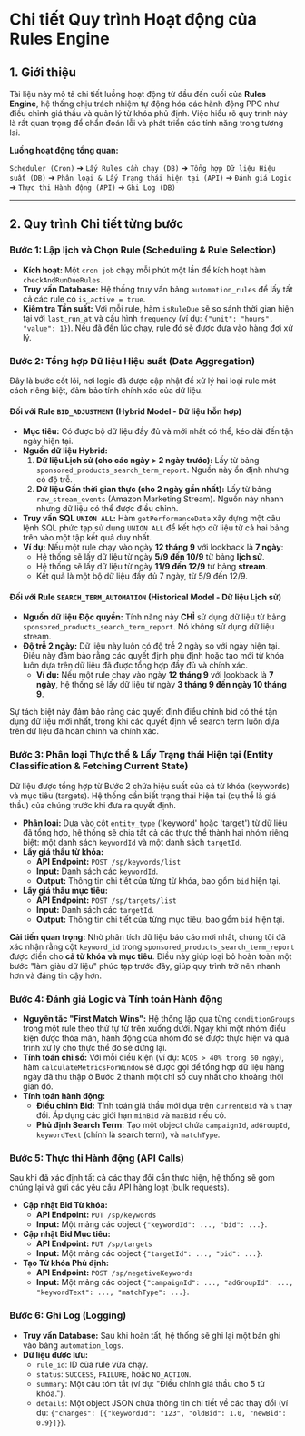 # Chi tiết Quy trình Hoạt động của Rules Engine

## 1. Giới thiệu

Tài liệu này mô tả chi tiết luồng hoạt động từ đầu đến cuối của **Rules Engine**, hệ thống chịu trách nhiệm tự động hóa các hành động PPC như điều chỉnh giá thầu và quản lý từ khóa phủ định. Việc hiểu rõ quy trình này là rất quan trọng để chẩn đoán lỗi và phát triển các tính năng trong tương lai.

**Luồng hoạt động tổng quan:**

`Scheduler (Cron)` ➔ `Lấy Rules cần chạy (DB)` ➔ `Tổng hợp Dữ liệu Hiệu suất (DB)` ➔ `Phân loại & Lấy Trạng thái hiện tại (API)` ➔ `Đánh giá Logic` ➔ `Thực thi Hành động (API)` ➔ `Ghi Log (DB)`

---

## 2. Quy trình Chi tiết từng bước

### Bước 1: Lập lịch và Chọn Rule (Scheduling & Rule Selection)

-   **Kích hoạt:** Một `cron job` chạy mỗi phút một lần để kích hoạt hàm `checkAndRunDueRules`.
-   **Truy vấn Database:** Hệ thống truy vấn bảng `automation_rules` để lấy tất cả các rule có `is_active = true`.
-   **Kiểm tra Tần suất:** Với mỗi rule, hàm `isRuleDue` sẽ so sánh thời gian hiện tại với `last_run_at` và cấu hình `frequency` (ví dụ: `{"unit": "hours", "value": 1}`). Nếu đã đến lúc chạy, rule đó sẽ được đưa vào hàng đợi xử lý.

### Bước 2: Tổng hợp Dữ liệu Hiệu suất (Data Aggregation)

Đây là bước cốt lõi, nơi logic đã được cập nhật để xử lý hai loại rule một cách riêng biệt, đảm bảo tính chính xác của dữ liệu.

#### Đối với Rule `BID_ADJUSTMENT` (Hybrid Model - Dữ liệu hỗn hợp)
-   **Mục tiêu:** Có được bộ dữ liệu đầy đủ và mới nhất có thể, kéo dài đến tận ngày hiện tại.
-   **Nguồn dữ liệu Hybrid:**
    1.  **Dữ liệu Lịch sử (cho các ngày > 2 ngày trước):** Lấy từ bảng `sponsored_products_search_term_report`. Nguồn này ổn định nhưng có độ trễ.
    2.  **Dữ liệu Gần thời gian thực (cho 2 ngày gần nhất):** Lấy từ bảng `raw_stream_events` (Amazon Marketing Stream). Nguồn này nhanh nhưng dữ liệu có thể được điều chỉnh.
-   **Truy vấn SQL `UNION ALL`:** Hàm `getPerformanceData` xây dựng một câu lệnh SQL phức tạp sử dụng `UNION ALL` để kết hợp dữ liệu từ cả hai bảng trên vào một tập kết quả duy nhất.
-   **Ví dụ:** Nếu một rule chạy vào ngày **12 tháng 9** với lookback là **7 ngày**:
    -   Hệ thống sẽ lấy dữ liệu từ ngày **5/9 đến 10/9** từ bảng **lịch sử**.
    -   Hệ thống sẽ lấy dữ liệu từ ngày **11/9 đến 12/9** từ bảng **stream**.
    -   Kết quả là một bộ dữ liệu đầy đủ 7 ngày, từ 5/9 đến 12/9.

#### Đối với Rule `SEARCH_TERM_AUTOMATION` (Historical Model - Dữ liệu Lịch sử)
-   **Nguồn dữ liệu Độc quyền:** Tính năng này **CHỈ** sử dụng dữ liệu từ bảng `sponsored_products_search_term_report`. Nó không sử dụng dữ liệu stream.
-   **Độ trễ 2 ngày:** Dữ liệu này luôn có độ trễ 2 ngày so với ngày hiện tại. Điều này đảm bảo rằng các quyết định phủ định hoặc tạo mới từ khóa luôn dựa trên dữ liệu đã được tổng hợp đầy đủ và chính xác.
    -   **Ví dụ:** Nếu một rule chạy vào ngày **12 tháng 9** với lookback là **7 ngày**, hệ thống sẽ lấy dữ liệu từ ngày **3 tháng 9 đến ngày 10 tháng 9**.

Sự tách biệt này đảm bảo rằng các quyết định điều chỉnh bid có thể tận dụng dữ liệu mới nhất, trong khi các quyết định về search term luôn dựa trên dữ liệu đã hoàn chỉnh và chính xác.

### Bước 3: Phân loại Thực thể & Lấy Trạng thái Hiện tại (Entity Classification & Fetching Current State)

Dữ liệu được tổng hợp từ Bước 2 chứa hiệu suất của cả từ khóa (keywords) và mục tiêu (targets). Hệ thống cần biết trạng thái hiện tại (cụ thể là giá thầu) của chúng trước khi đưa ra quyết định.

-   **Phân loại:** Dựa vào cột `entity_type` ('keyword' hoặc 'target') từ dữ liệu đã tổng hợp, hệ thống sẽ chia tất cả các thực thể thành hai nhóm riêng biệt: một danh sách `keywordId` và một danh sách `targetId`.
-   **Lấy giá thầu từ khóa:**
    -   **API Endpoint:** `POST /sp/keywords/list`
    -   **Input:** Danh sách các `keywordId`.
    -   **Output:** Thông tin chi tiết của từng từ khóa, bao gồm `bid` hiện tại.
-   **Lấy giá thầu mục tiêu:**
    -   **API Endpoint:** `POST /sp/targets/list`
    -   **Input:** Danh sách các `targetId`.
    -   **Output:** Thông tin chi tiết của từng mục tiêu, bao gồm `bid` hiện tại.

**Cải tiến quan trọng:** Nhờ phân tích dữ liệu báo cáo mới nhất, chúng tôi đã xác nhận rằng cột `keyword_id` trong `sponsored_products_search_term_report` được điền cho **cả từ khóa và mục tiêu**. Điều này giúp loại bỏ hoàn toàn một bước "làm giàu dữ liệu" phức tạp trước đây, giúp quy trình trở nên nhanh hơn và đáng tin cậy hơn.

### Bước 4: Đánh giá Logic và Tính toán Hành động

-   **Nguyên tắc "First Match Wins":** Hệ thống lặp qua từng `conditionGroups` trong một rule theo thứ tự từ trên xuống dưới. Ngay khi một nhóm điều kiện được thỏa mãn, hành động của nhóm đó sẽ được thực hiện và quá trình xử lý cho thực thể đó sẽ dừng lại.
-   **Tính toán chỉ số:** Với mỗi điều kiện (ví dụ: `ACOS > 40% trong 60 ngày`), hàm `calculateMetricsForWindow` sẽ được gọi để tổng hợp dữ liệu hàng ngày đã thu thập ở Bước 2 thành một chỉ số duy nhất cho khoảng thời gian đó.
-   **Tính toán hành động:**
    -   **Điều chỉnh Bid:** Tính toán giá thầu mới dựa trên `currentBid` và `%` thay đổi. Áp dụng các giới hạn `minBid` và `maxBid` nếu có.
    -   **Phủ định Search Term:** Tạo một object chứa `campaignId`, `adGroupId`, `keywordText` (chính là search term), và `matchType`.

### Bước 5: Thực thi Hành động (API Calls)

Sau khi đã xác định tất cả các thay đổi cần thực hiện, hệ thống sẽ gom chúng lại và gửi các yêu cầu API hàng loạt (bulk requests).

-   **Cập nhật Bid Từ khóa:**
    -   **API Endpoint:** `PUT /sp/keywords`
    -   **Input:** Một mảng các object `{"keywordId": ..., "bid": ...}`.
-   **Cập nhật Bid Mục tiêu:**
    -   **API Endpoint:** `PUT /sp/targets`
    -   **Input:** Một mảng các object `{"targetId": ..., "bid": ...}`.
-   **Tạo Từ khóa Phủ định:**
    -   **API Endpoint:** `POST /sp/negativeKeywords`
    -   **Input:** Một mảng các object `{"campaignId": ..., "adGroupId": ..., "keywordText": ..., "matchType": ...}`.

### Bước 6: Ghi Log (Logging)

-   **Truy vấn Database:** Sau khi hoàn tất, hệ thống sẽ ghi lại một bản ghi vào bảng `automation_logs`.
-   **Dữ liệu được lưu:**
    -   `rule_id`: ID của rule vừa chạy.
    -   `status`: `SUCCESS`, `FAILURE`, hoặc `NO_ACTION`.
    -   `summary`: Một câu tóm tắt (ví dụ: "Điều chỉnh giá thầu cho 5 từ khóa.").
    -   `details`: Một object JSON chứa thông tin chi tiết về các thay đổi (ví dụ: `{"changes": [{"keywordId": "123", "oldBid": 1.0, "newBid": 0.9}]}`).